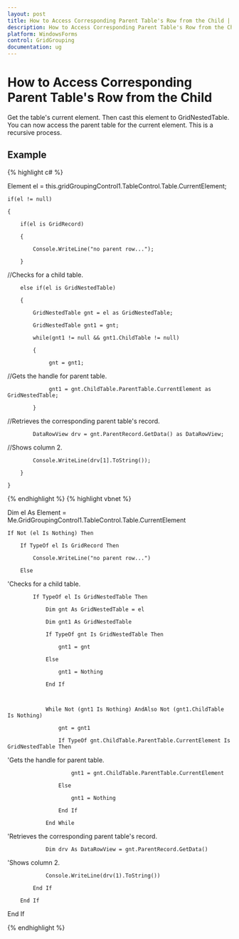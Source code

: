 ```yaml
---
layout: post
title: How to Access Corresponding Parent Table's Row from the Child | WindowsForms | Syncfusion
description: How to Access Corresponding Parent Table's Row from the Child
platform: WindowsForms
control: GridGrouping
documentation: ug
---
```


# How to Access Corresponding Parent Table's Row from the Child

Get the table's current element. Then cast this element to GridNestedTable. You can now access the parent table for the current element. This is a recursive process. 

## Example

{% highlight c# %}



Element el = this.gridGroupingControl1.TableControl.Table.CurrentElement;

    if(el != null)

    {

        if(el is GridRecord)

        {

            Console.WriteLine("no parent row...");

        }



//Checks for a child table.

        else if(el is GridNestedTable)

        {

            GridNestedTable gnt = el as GridNestedTable;

            GridNestedTable gnt1 = gnt;

            while(gnt1 != null && gnt1.ChildTable != null)

            {

                 gnt = gnt1;



//Gets the handle for parent table.

                 gnt1 = gnt.ChildTable.ParentTable.CurrentElement as GridNestedTable;

            }



//Retrieves the corresponding parent table's record.

            DataRowView drv = gnt.ParentRecord.GetData() as DataRowView;



//Shows column 2.

            Console.WriteLine(drv[1].ToString()); 

        }

    }


{% endhighlight  %}
{% highlight vbnet %}



Dim el As Element = Me.GridGroupingControl1.TableControl.Table.CurrentElement

    If Not (el Is Nothing) Then

        If TypeOf el Is GridRecord Then

            Console.WriteLine("no parent row...")

        Else



'Checks for a child table.

            If TypeOf el Is GridNestedTable Then

                Dim gnt As GridNestedTable = el

                Dim gnt1 As GridNestedTable

                If TypeOf gnt Is GridNestedTable Then

                    gnt1 = gnt

                Else

                    gnt1 = Nothing

                End If



                While Not (gnt1 Is Nothing) AndAlso Not (gnt1.ChildTable Is Nothing)

                    gnt = gnt1

                    If TypeOf gnt.ChildTable.ParentTable.CurrentElement Is GridNestedTable Then



'Gets the handle for parent table.

                        gnt1 = gnt.ChildTable.ParentTable.CurrentElement

                    Else

                        gnt1 = Nothing

                    End If

                End While



'Retrieves the corresponding parent table's record.

                Dim drv As DataRowView = gnt.ParentRecord.GetData()



'Shows column 2.

                Console.WriteLine(drv(1).ToString()) 

            End If

        End If

End If

{% endhighlight  %}
